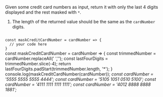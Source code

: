 Given some credit card numbers as input, return it with only the last 4 digits displayed and the rest masked with `*`.

1. The length of the returned value should be the same as the `cardNumber` digits.

<codeblock language="javascript" type="exercise" testMode="multipleInput">
<code>
const maskCreditCardNumber = cardNumber => {
  // your code here
}
</code>

<solution>
const maskCreditCardNumber = cardNumber => {
  const trimmedNumber = cardNumber.replaceAll(' ','');
  const lastFourDigits = trimmedNumber.slice(-4);
  return lastFourDigits.padStart(trimmedNumber.length, '*');
}
</solution>

<testcases>
<caller>
console.log(maskCreditCardNumber(cardNumber));
</caller>
<testcase>
<i>
const cardNumber = '5555 5555 5555 4444';
</i>
</testcase>
<testcase>
<i>
const cardNumber = '5105 1051 0510 5100';
</i>
</testcase>
<testcase>
<i>
const cardNumber = '4111 1111 1111 1111';
</i>
</testcase>
<testcase>
<i>
const cardNumber = '4012 8888 8888 1881';
</i>
</testcase>
</testcases>
</codeblock>